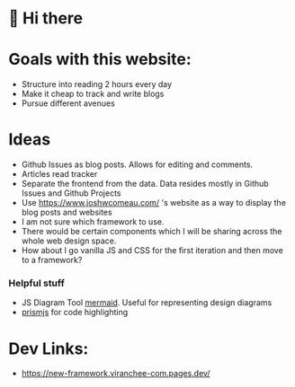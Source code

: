 # 👋 Hi there

# Goals with this website:

- Structure into reading 2 hours every day
- Make it cheap to track and write blogs
- Pursue different avenues

# Ideas

- Github Issues as blog posts. Allows for editing and comments.
- Articles read tracker
- Separate the frontend from the data. Data resides mostly in Github Issues and Github Projects
- Use https://www.joshwcomeau.com/ 's website as a way to display the blog posts and websites
- I am not sure which framework to use.
- There would be certain components which I will be sharing across the whole web design space.
- How about I go vanilla JS and CSS for the first iteration and then move to a framework?

### Helpful stuff

- JS Diagram Tool [mermaid](https://mermaid-js.github.io/). Useful for representing design diagrams
- [prismjs](https://prismjs.com/) for code highlighting

# Dev Links:

- https://new-framework.viranchee-com.pages.dev/
